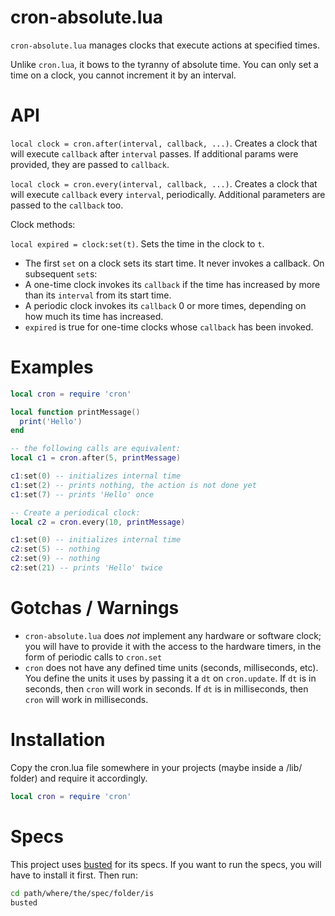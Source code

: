cron-absolute.lua
========

`cron-absolute.lua` manages clocks that execute actions at specified times.

Unlike `cron.lua`, it bows to the tyranny of absolute time. You can only set a
time on a clock, you cannot increment it by an interval.

API
===

`local clock = cron.after(interval, callback, ...)`.
Creates a clock that will execute `callback` after `interval` passes. If additional params were provided, they are passed to `callback`.

`local clock = cron.every(interval, callback, ...)`.
Creates a clock that will execute `callback` every `interval`, periodically. Additional parameters are passed to the `callback` too.


Clock methods:

`local expired = clock:set(t)`.
Sets the time in the clock to `t`.

* The first `set` on a clock sets its start time. It never invokes a callback. On subsequent `set`s:
* A one-time clock invokes its `callback` if the time has increased by more than its `interval` from its start time.
* A periodic clock invokes its `callback` 0 or more times, depending on how much its time has increased.
* `expired` is true for one-time clocks whose `callback` has been invoked.


Examples
========

```lua
local cron = require 'cron'

local function printMessage()
  print('Hello')
end

-- the following calls are equivalent:
local c1 = cron.after(5, printMessage)

c1:set(0) -- initializes internal time
c1:set(2) -- prints nothing, the action is not done yet
c1:set(7) -- prints 'Hello' once

-- Create a periodical clock:
local c2 = cron.every(10, printMessage)

c1:set(0) -- initializes internal time
c2:set(5) -- nothing
c2:set(9) -- nothing
c2:set(21) -- prints 'Hello' twice
```

Gotchas / Warnings
==================

* `cron-absolute.lua` does *not* implement any hardware or software clock; you will have to provide it with the access to the hardware timers, in the form of periodic calls to `cron.set`
* `cron` does not have any defined time units (seconds, milliseconds, etc). You define the units it uses by passing it a `dt` on `cron.update`. If `dt` is in seconds, then `cron` will work in seconds. If `dt` is in milliseconds, then `cron` will work in milliseconds.

Installation
============


Copy the cron.lua file somewhere in your projects (maybe inside a /lib/ folder) and require it accordingly.

```lua
local cron = require 'cron'
```

Specs
=====

This project uses [busted](https://olivinelabs.com/busted) for its specs. If you want to run the specs, you will have to install it first. Then run:

```bash
cd path/where/the/spec/folder/is
busted
```
